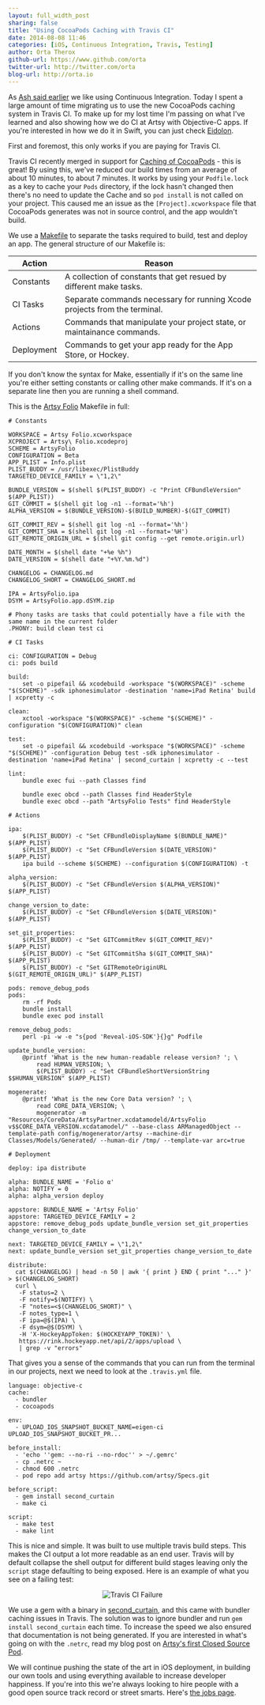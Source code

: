 ```yaml
---
layout: full_width_post
sharing: false
title: "Using CocoaPods Caching with Travis CI"
date: 2014-08-08 11:46
categories: [iOS, Continuous Integration, Travis, Testing]
author: Orta Therox
github-url: https://www.github.com/orta
twitter-url: http://twitter.com/orta
blog-url: http://orta.io
---
```


As [Ash said earlier](http://artsy.github.io/blog/2014/08/07/taking-a-snapshot-with-second-curtain/) we like using Continuous Integration. Today I spent a large amount of time migrating us to use the new CocoaPods caching system in Travis CI. To make up for my lost time I'm passing on what I've learned and also showing how we do CI at Artsy with Objective-C apps. If you're interested in how we do it in Swift, you can just check [Eidolon](https://github.com/artsy/eidolon).

<!-- more -->

First and foremost, this only works if you are paying for Travis CI.

Travis CI recently merged in support for [Caching of CocoaPods](http://docs.travis-ci.com/user/caching/) - this is great! By using this, we've reduced our build times from an average of about 10 minutes, to about 7 minutes. It works by using your `Podfile.lock` as a key to cache your `Pods` directory, if the lock hasn't changed then there's no need to update the Cache and so `pod install` is not called on your project. This caused me an issue as the `[Project].xcworkspace` file that CocoaPods generates was not in source control, and the app wouldn't build.

We use a [Makefile](https://github.com/artsy/eidolon/blob/master/Makefile) to separate the tasks required to build, test and deploy an app. The general structure of our Makefile is:

| Action        | Reason |
| ------------- | ------ |
| Constants | A collection of constants that get resued by different make tasks. |
| CI Tasks | Separate commands necessary for running Xcode projects from the terminal. |
| Actions | Commands that manipulate your project state, or maintainance commands. |
| Deployment | Commands to get your app ready for the App Store, or Hockey. |

If you don't know the syntax for Make, essentially if it's on the same line you're either setting constants or calling other make commands. If it's on a separate line then you are running a shell command.

This is the [Artsy Folio](http://orta.io/#folio-header-unit) Makefile in full:

``` make
# Constants

WORKSPACE = Artsy Folio.xcworkspace
XCPROJECT = Artsy\ Folio.xcodeproj
SCHEME = ArtsyFolio
CONFIGURATION = Beta
APP_PLIST = Info.plist
PLIST_BUDDY = /usr/libexec/PlistBuddy
TARGETED_DEVICE_FAMILY = \"1,2\"

BUNDLE_VERSION = $(shell $(PLIST_BUDDY) -c "Print CFBundleVersion" $(APP_PLIST))
GIT_COMMIT = $(shell git log -n1 --format='%h')
ALPHA_VERSION = $(BUNDLE_VERSION)-$(BUILD_NUMBER)-$(GIT_COMMIT)

GIT_COMMIT_REV = $(shell git log -n1 --format='%h')
GIT_COMMIT_SHA = $(shell git log -n1 --format='%H')
GIT_REMOTE_ORIGIN_URL = $(shell git config --get remote.origin.url)

DATE_MONTH = $(shell date "+%e %h")
DATE_VERSION = $(shell date "+%Y.%m.%d")

CHANGELOG = CHANGELOG.md
CHANGELOG_SHORT = CHANGELOG_SHORT.md

IPA = ArtsyFolio.ipa
DSYM = ArtsyFolio.app.dSYM.zip

# Phony tasks are tasks that could potentially have a file with the same name in the current folder
.PHONY: build clean test ci

# CI Tasks

ci: CONFIGURATION = Debug
ci: pods build

build:
	set -o pipefail && xcodebuild -workspace "$(WORKSPACE)" -scheme "$(SCHEME)" -sdk iphonesimulator -destination 'name=iPad Retina' build | xcpretty -c

clean:
	xctool -workspace "$(WORKSPACE)" -scheme "$(SCHEME)" -configuration "$(CONFIGURATION)" clean

test:
	set -o pipefail && xcodebuild -workspace "$(WORKSPACE)" -scheme "$(SCHEME)" -configuration Debug test -sdk iphonesimulator -destination 'name=iPad Retina' | second_curtain | xcpretty -c --test

lint:
	bundle exec fui --path Classes find

	bundle exec obcd --path Classes find HeaderStyle
	bundle exec obcd --path "ArtsyFolio Tests" find HeaderStyle

# Actions

ipa:
	$(PLIST_BUDDY) -c "Set CFBundleDisplayName $(BUNDLE_NAME)" $(APP_PLIST)
	$(PLIST_BUDDY) -c "Set CFBundleVersion $(DATE_VERSION)" $(APP_PLIST)
	ipa build --scheme $(SCHEME) --configuration $(CONFIGURATION) -t

alpha_version:
	$(PLIST_BUDDY) -c "Set CFBundleVersion $(ALPHA_VERSION)" $(APP_PLIST)

change_version_to_date:
	$(PLIST_BUDDY) -c "Set CFBundleVersion $(DATE_VERSION)" $(APP_PLIST)

set_git_properties:
	$(PLIST_BUDDY) -c "Set GITCommitRev $(GIT_COMMIT_REV)" $(APP_PLIST)
	$(PLIST_BUDDY) -c "Set GITCommitSha $(GIT_COMMIT_SHA)" $(APP_PLIST)
	$(PLIST_BUDDY) -c "Set GITRemoteOriginURL $(GIT_REMOTE_ORIGIN_URL)" $(APP_PLIST)

pods: remove_debug_pods
pods:
	rm -rf Pods
	bundle install
	bundle exec pod install

remove_debug_pods:
	perl -pi -w -e "s{pod 'Reveal-iOS-SDK'}{}g" Podfile

update_bundle_version:
	@printf 'What is the new human-readable release version? '; \
		read HUMAN_VERSION; \
		$(PLIST_BUDDY) -c "Set CFBundleShortVersionString $$HUMAN_VERSION" $(APP_PLIST)

mogenerate:
	@printf 'What is the new Core Data version? '; \
		read CORE_DATA_VERSION; \
		mogenerator -m "Resources/CoreData/ArtsyPartner.xcdatamodeld/ArtsyFolio v$$CORE_DATA_VERSION.xcdatamodel/" --base-class ARManagedObject --template-path config/mogenerator/artsy --machine-dir Classes/Models/Generated/ --human-dir /tmp/ --template-var arc=true

# Deployment

deploy: ipa distribute

alpha: BUNDLE_NAME = 'Folio α'
alpha: NOTIFY = 0
alpha: alpha_version deploy

appstore: BUNDLE_NAME = 'Artsy Folio'
appstore: TARGETED_DEVICE_FAMILY = 2
appstore: remove_debug_pods update_bundle_version set_git_properties change_version_to_date

next: TARGETED_DEVICE_FAMILY = \"1,2\"
next: update_bundle_version set_git_properties change_version_to_date

distribute:
  cat $(CHANGELOG) | head -n 50 | awk '{ print } END { print "..." }' > $(CHANGELOG_SHORT)
  curl \
   -F status=2 \
   -F notify=$(NOTIFY) \
   -F "notes=<$(CHANGELOG_SHORT)" \
   -F notes_type=1 \
   -F ipa=@$(IPA) \
   -F dsym=@$(DSYM) \
   -H 'X-HockeyAppToken: $(HOCKEYAPP_TOKEN)' \
   https://rink.hockeyapp.net/api/2/apps/upload \
   | grep -v "errors"

```

That gives you a sense of the commands that you can run from the terminal in our projects, next we need to look at the `.travis.yml` file.

``` make
language: objective-c
cache:
  - bundler
  - cocoapods

env:
  - UPLOAD_IOS_SNAPSHOT_BUCKET_NAME=eigen-ci UPLOAD_IOS_SNAPSHOT_BUCKET_PR...

before_install:
  - 'echo ''gem: --no-ri --no-rdoc'' > ~/.gemrc'
  - cp .netrc ~
  - chmod 600 .netrc
  - pod repo add artsy https://github.com/artsy/Specs.git

before_script:
  - gem install second_curtain
  - make ci

script:
  - make test
  - make lint

```

This is nice and simple. It was built to use multiple travis build steps. This makes the CI output a lot more readable as an end user. Travis will by default collapse the shell output for different build stages leaving only the `script` stage defaulting to being exposed. Here is an example of what you see on a failing test:

<center>
<img src="/images/2014-08-08-CocoaPods-Caching/failing_travis_screenshot.png" alt='Travis CI Failure'>
</center>

We use a gem with a binary in [second_curtain](https://github.com/AshFurrow/second_curtain/), and this came with bundler caching issues in Travis. The solution was to ignore bundler and run `gem install second_curtain` each time. To increase the speed we also ensured that documentation is not being generated. If you are interested in what's going on with the `.netrc`, read my blog post on [Artsy's first Closed Source Pod](http://artsy.github.io/blog/2014/06/20/artsys-first-closed-source-pod/).

We will continue pushing the state of the art in iOS deployment, in building our own tools and using everything available to increase developer happiness. If you're into this we're always looking to hire people with a good open source track record or street smarts. Here's [the jobs page](https://artsy.net/job/mobile-engineer).
